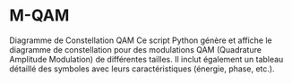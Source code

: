 # M-QAM
Diagramme de Constellation QAM  Ce script Python génère et affiche le diagramme de constellation pour des modulations QAM (Quadrature Amplitude Modulation) de différentes tailles. Il inclut également un tableau détaillé des symboles avec leurs caractéristiques (énergie, phase, etc.).
